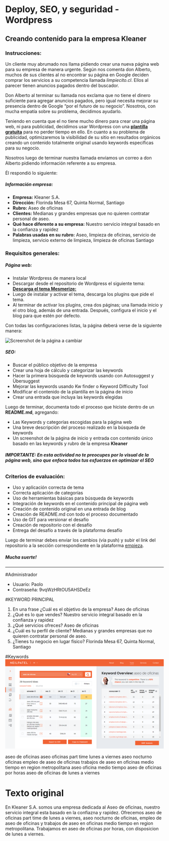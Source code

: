 # Deploy, SEO, y seguridad - Wordpress

## Creando contenido para la empresa Kleaner

### Instrucciones: 

Un cliente muy abrumado nos llama pidiendo crear una nueva página web para su empresa de manera urgente. Según nos comenta don Alberto, muchos de sus clientes al no encontrar su página en Google deciden comprar los servicios a su competencia llamada *limpiecito.cl*. Ellos al parecer tienen anuncios pagados dentro del buscador. 

Don Alberto al terminar su llamada nos exclama que no tiene el dinero suficiente para agregar anuncios pagados, pero igual necesita mejorar su presencia dentro de Google “por el futuro de su negocio”. Nosotros, con mucha empatía sobre su problema, decidimos ayudarlo. 

Teniendo en cuenta que el no tiene mucho dinero para crear una página web, ni para publicidad, decidimos usar Wordpress con una [**plantilla gratuita**](https://cl.wordpress.org/themes/mesmerize/) para no perder tiempo en ello. En cuanto a su problema de publicidad, optimizaremos la visibilidad de su sitio en resultados orgánicos creando un contenido totalmente original usando keywords específicas para su negocio.

Nosotros luego de terminar nuestra llamada enviamos un correo a don Alberto pidiendo información referente a su empresa. 

Él respondió lo siguiente:

##### Información empresa:

- **Empresa:** Kleaner S.A.
- **Dirección:** Florinda Mesa 67, Quinta Normal, Santiago
- **Rubro:** Aseo de oficinas
- **Clientes:** Medianas y grandes empresas que no quieren contratar personal de aseo.
- **Qué hace diferente a su empresa:** Nuestro servicio integral basado en la confianza y rapidez
- **Palabras usadas en su rubro:** Aseo, limpieza de oficinas, servicio de limpieza, 
servicio externo de limpieza, limpieza de oficinas Santiago

### Requisitos generales:

##### Página web:

- Instalar Wordpress de manera local
- Descargar desde el repositorio de Wordpress el siguiente tema: [**Descarga el tema Mesmerize:**](https://cl.wordpress.org/themes/mesmerize/)
- Luego de instalar y activar el tema, descarga los plugins que pide el tema.
- Al terminar de activar los plugins, crea dos páginas; una llamada inicio y el otro blog, además de una entrada. Después, configura el inicio y el blog para que estén por defecto. 

Con todas las configuraciones listas, la página deberá verse de la siguiente manera:

![Screenshot de la página a cambiar](img/screenshot.png)

##### SEO:

- Buscar el público objetivo de la empresa 
- Crear una hoja de cálculo y categorizar las keywords
- Hacer la primera búsqueda de keywords usando con Autosuggest y Übersuggest
- Mejorar las keywords usando Kw finder o Keyword Difficulty Tool
- Modificar el contenido de la plantilla en la página de inicio
- Crear una entrada que incluya las keywords elegidas

Luego de terminar, documenta todo el proceso que hiciste dentro de un **README.md**, agregando:

- Las Keywords y categorías escogidas para la página web
- Una breve descripción del proceso realizado en la búsqueda de keywords
- Un screenshot de la página de inicio y entrada con contenido único basado en las keywords y rubro de la empresa **Kleaner**

###### **IMPORTANTE: En esta actividad no te preocupes por lo visual de la página web, sino que enfoca todos tus esfuerzos en optimizar el SEO**
  
### Criterios de evaluación:

- Uso y aplicación correcta de tema
- Correcta aplicación de categorías
- Uso de herramientas básicas para búsqueda de keywords
- Integración de keywords en el contenido principal de página web
- Creación de contenido original en una entrada de blog
- Creación de README.md con todo el proceso documentado
- Uso de GIT para versionar el desafío
- Creación de repositorio con el desafío
- Entrega del desafío a través de la plataforma desafío

Luego de terminar debes enviar los cambios (vía push) y subir el link del repositorio a la sección correspondiente en la plataforma [empieza](https://empieza.desafiolatam.com "Desafío Latam").

##### **Mucha suerte!**
---------------------------------------------------------------------------------
#Administrador

- Usuario:    Paolo
- Contraseña: 9vqWzHRtOU5AHSDeEz

#KEYWORD PRINCIPAL

1. En una frase ¿Cuál es el objetivo de la empresa?
Aseo de oficinas
2. ¿Qué es lo que vendes?
Nuestro servicio integral basado en la confianza y rapidez
3. ¿Qué servicios ofreces?
Aseo de oficinas
4. ¿Cuál es tu perfil de cliente?
Medianas y grandes empresas que no quieren contratar personal de aseo.
5. ¿Tienes tu negocio en lugar físico?
Florinda Mesa 67, Quinta Normal, Santiago

#Keywords
![Screenshot de las Keywords](img/keywords.png)

aseo de oficinas
aseo oficinas part time lunes a viernes
aseo nocturno oficinas
empleo de aseo de oficinas
trabajos de aseo en oficinas medio tiempo en region metropolitana
aseo oficina medio tiempo
aseo de oficinas por horas
aseo de oficinas de lunes a viernes

# Texto original

En Kleaner S.A. somos una empresa dedicada al Aseo de oficinas, nuestro servicio integral esta basado en la confiazna y rapidez.
Ofrecemos aseo de oficinas part time de lunes a viernes, aseo nocturno de oficinas, empleo de aseo de oficinas y trabajos de aseo en oficinas medio tiempo en region metropolitana.
Trabajamos en aseo de oficinas por horas, con disposicion de lunes a viernes.